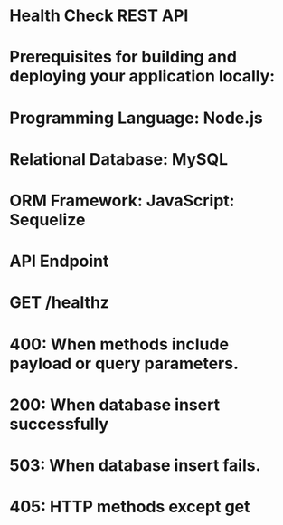 # Health Check REST API 

# Prerequisites for building and deploying your application locally:
# Programming Language: Node.js
# Relational Database: MySQL 
# ORM Framework: JavaScript: Sequelize

# API Endpoint
# GET /healthz
# 400: When methods include payload or query parameters.
# 200: When database insert successfully
# 503: When database insert fails.
# 405: HTTP methods except get




